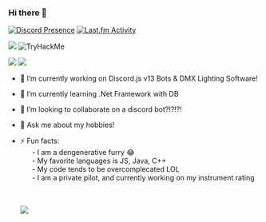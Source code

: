### Hi there 👋

[![Discord Presence](https://lanyard.cnrad.dev/api/388716470772826112)](https://discord.com/users/388716470772826112)
[![Last.fm Activity](https://toru.kio.dev/api/v1/SparksTheFolf/?theme=dark)](https://last.fm/user/SparksTheFolf)  


 <img  src="https://github-profile-trophy.vercel.app/?username=SparksTheFolf&theme=onedark" />
 

<img src="https://tryhackme-badges.s3.amazonaws.com/SparksTheFolf.png" alt="TryHackMe">
 

<p float="center">
  <img  src="https://github-readme-stats.vercel.app/api?username=SparksTheFolf&show_icons=true&theme=dark&count_private=true&hide=contribs,issue" />
  <img  src="https://github-readme-stats.vercel.app/api/top-langs/?username=SparksTheFolf&layout=compact&theme=dark" />
</p>


- 🔭 I’m currently working on Discord.js v13 Bots & DMX Lighting Software!
- 🌱 I’m currently learning .Net Framework with DB
- 👯 I’m looking to collaborate on a discord bot?!?!?!
- 💬 Ask me about my hobbies!
- ⚡ Fun facts: <br>
&nbsp;&nbsp;&nbsp;&nbsp;&nbsp;&nbsp;-  I am a dengenerative furry 😂 <br>
&nbsp;&nbsp;&nbsp;&nbsp;&nbsp;&nbsp;-  My favorite languages is JS, Java, C++ <br>
&nbsp;&nbsp;&nbsp;&nbsp;&nbsp;&nbsp;-  My code tends to be overcomplecated LOL <br>
&nbsp;&nbsp;&nbsp;&nbsp;&nbsp;&nbsp;-  I am a private pilot, and currently working on my instrument rating <br>
 <br> <br>
 
  
  ![](https://nocache.advaith.workers.dev/?url=https://visitor-badge.glitch.me/badge?page_id=SparksTheFolf.SparksTheFolf)

<!--
**nolant108/nolant108** is a ✨ _special_ ✨ repository because its `README.md` (this file) appears on your GitHub profile.

Here are some ideas to get you started:

- 🔭 I’m currently working on ...
- 🌱 I’m currently learning ...
- 👯 I’m looking to collaborate on ...
- 🤔 I’m looking for help with ...
- 💬 Ask me about ...
- 📫 How to reach me: ...
- 😄 Pronouns: ...
- ⚡ Fun fact: ...
-->
